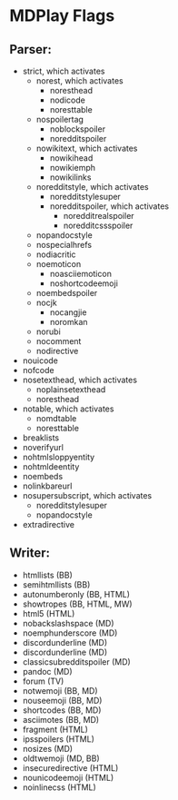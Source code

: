 # MDPlay Flags #

## Parser:

* strict, which activates
  * norest, which activates
    * noresthead
    * nodicode
    * noresttable
  * nospoilertag
    * noblockspoiler
    * noredditspoiler
  * nowikitext, which activates
    * nowikihead
    * nowikiemph
    * nowikilinks
  * noredditstyle, which activates
    * noredditstylesuper
    * noredditspoiler, which activates
      * noredditrealspoiler
      * noredditcssspoiler
  * nopandocstyle
  * nospecialhrefs
  * nodiacritic
  * noemoticon
    * noasciiemoticon
    * noshortcodeemoji
  * noembedspoiler
  * nocjk
    * nocangjie
    * noromkan
  * norubi
  * nocomment
  * nodirective
* nouicode
* nofcode
* nosetexthead, which activates
  * noplainsetexthead
  * noresthead
* notable, which activates
  * nomdtable
  * noresttable
* breaklists
* noverifyurl
* nohtmlsloppyentity
* nohtmldeentity
* noembeds
* nolinkbareurl
* nosupersubscript, which activates
  * noredditstylesuper
  * nopandocstyle
* extradirective

## Writer:

* htmllists (BB)
* semihtmllists (BB)
* autonumberonly (BB, HTML)
* showtropes (BB, HTML, MW)
* html5 (HTML)
* nobackslashspace (MD)
* noemphunderscore (MD)
* discordunderline (MD)
* discordunderline (MD)
* classicsubredditspoiler (MD)
* pandoc (MD)
* forum (TV)
* notwemoji (BB, MD)
* nouseemoji (BB, MD)
* shortcodes (BB, MD)
* asciimotes (BB, MD)
* fragment (HTML)
* ipsspoilers (HTML)
* nosizes (MD)
* oldtwemoji (MD, BB)
* insecuredirective (HTML)
* nounicodeemoji (HTML)
* noinlinecss (HTML)

